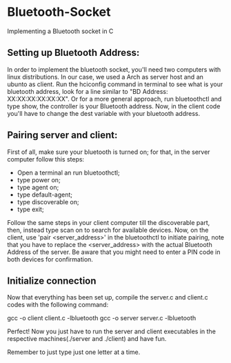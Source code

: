 # Bluetooth-Socket
Implementing a Bluetooth socket in C

## Setting up Bluetooth Address:
In order to implement the bluetooth socket, you'll need two computers with linux distributions. In our case, we used a Arch as server host and an ubunto as client.
Run the hciconfig command in terminal to see what is your bluetooth address, look for a line similar to "BD Address: XX:XX:XX:XX:XX:XX". Or for a more general approach, run bluetoothctl and type show, the controller is your Bluetooth address.
Now, in the client code you'll have to change the dest variable with your bluetooth address.

## Pairing server and client:
First of all, make sure your bluetooth is turned on; for that, in the server computer follow this steps:
- Open a terminal an run bluetoothctl;
- type power on;
- type agent on;
- type default-agent;
- type discoverable on;
- type exit;

Follow the same steps in your client computer till the discoverable part, then, instead type scan on to search for available devices. Now, on the client, use 'pair <server_address>' in the bluetoothctl to initiate pairing, note that you have to replace the <server_address> with the actual Bluetooth Address of the server. Be aware that you might need to enter a PIN code in both devices for confirmation.

## Initialize connection 
Now that everything has been set up, compile the server.c and client.c codes with the following command:

gcc -o client client.c  -lbluetooth
gcc -o server server.c  -lbluetooth

Perfect! Now you just have to run the server and client executables in the respective machines(./server and ./client) and have fun.

Remember to just type just one letter at a time.

